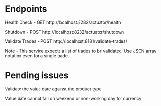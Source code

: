 # Endpoints
Health Check - GET http://localhost:8282/actuator/health

Shutdown - POST http://localhost:8282/actuator/shutdown

Validate Trades - POST http://localhost:8181/validate-trades/

Note - This service expects a list of trades to be validated. Use JSON array notation even for a single trade. 

# Pending issues
Validate the value date against the product type

Value date cannot fall on weekend or non-working day for currency
